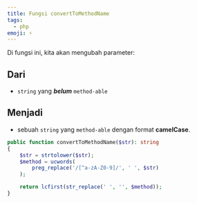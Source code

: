 ```yaml
---
title: Fungsi convertToMethodName
tags:
  - php
emoji: ⚡️
---
```


Di fungsi ini, kita akan mengubah parameter:

## Dari
- `string` yang ***belum*** `method-able`

## Menjadi
- sebuah `string` yang `method-able` dengan format **camelCase**.

```php
public function convertToMethodName($str): string
{
    $str = strtolower($str);
    $method = ucwords(
        preg_replace('/[^a-zA-Z0-9]/', ' ', $str)
    );

    return lcfirst(str_replace(' ', '', $method));
}
```
